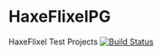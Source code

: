 HaxeFlixelPG
============

HaxeFlixel Test Projects
[![Build Status](https://travis-ci.org/henry-t/HaxeFlixelPG.png?branch=master)](https://travis-ci.org/henry-t/HaxeFlixelPG)